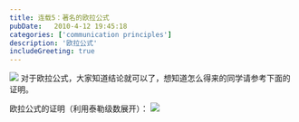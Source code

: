 ```yaml
---
title: 连载5：著名的欧拉公式
pubDate:   2010-4-12 19:45:18
categories: ['communication principles']
description: '欧拉公式'
includeGreeting: true
---
```


![](https://img2.imgtp.com/2024/04/26/bLDm3P4G.jpg)
对于欧拉公式，大家知道结论就可以了，想知道怎么得来的同学请参考下面的证明。

欧拉公式的证明（利用泰勒级数展开）：
![](https://img2.imgtp.com/2024/04/26/NyqqgFb0.jpg)
